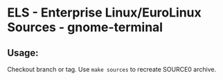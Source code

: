 # ELS - Enterprise Linux/EuroLinux Sources - gnome-terminal
 
## Usage:
  Checkout branch or tag. Use `make sources` to recreate  SOURCE0 archive.
